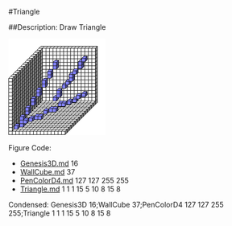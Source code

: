 #Triangle

##Description: Draw Triangle <x1> <y1> <z1> <x2> <y2> <z2> <x3> <y3> <z3>

![](Triangle.png)

Figure Code:
- [Genesis3D.md](Genesis3D) 16
- [WallCube.md](WallCube) 37
- [PenColorD4.md](PenColorD4) 127 127 255 255
- [Triangle.md](Triangle) 1 1 1 15 5 10 8 15 8

Condensed: Genesis3D 16;WallCube 37;PenColorD4 127 127 255 255;Triangle 1 1 1 15 5 10 8 15 8

